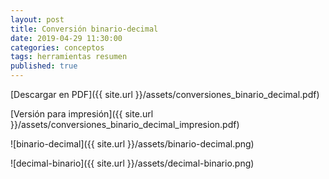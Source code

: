 ```yaml
---
layout: post
title: Conversión binario-decimal
date: 2019-04-29 11:30:00
categories: conceptos
tags: herramientas resumen
published: true
---
```


[Descargar en PDF]({{ site.url }}/assets/conversiones_binario_decimal.pdf)

[Versión para impresión]({{ site.url }}/assets/conversiones_binario_decimal_impresion.pdf)

![binario-decimal]({{ site.url }}/assets/binario-decimal.png)

![decimal-binario]({{ site.url }}/assets/decimal-binario.png)
